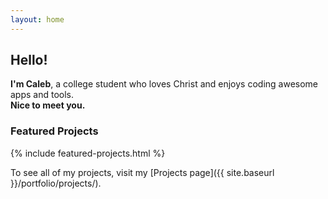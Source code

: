 ```yaml
---
layout: home
---
```


## Hello!

**I'm Caleb**, a college student who loves Christ and enjoys coding awesome apps and tools.  
**Nice to meet you.**

### Featured Projects

{% include featured-projects.html %}

To see all of my projects, visit my [Projects page]({{ site.baseurl }}/portfolio/projects/).
